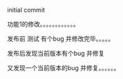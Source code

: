 initial commit

功能1的修改。。。。。。。。。。。。


发布前 测试 有个bug  并修改完毕。。。。。


发布后发现当前版本有个bug 并修复

又发现一个当前版本的bug 并修复。。。。。。


